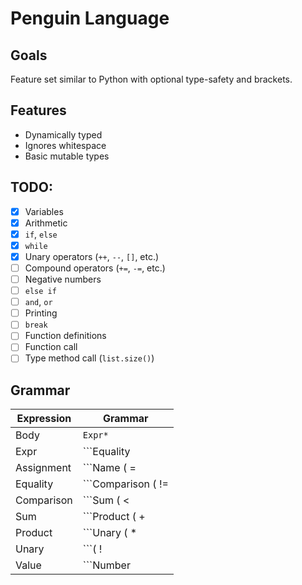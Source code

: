 # Penguin Language

## Goals
Feature set similar to Python with optional type-safety and brackets.

## Features
- Dynamically typed
- Ignores whitespace
- Basic mutable types

## TODO:
- [x] Variables
- [x] Arithmetic
- [x] `if`, `else`
- [x] `while`
- [x] Unary operators (`++`, `--`, `[]`, etc.)
- [ ] Compound operators (`+=`, `-=`, etc.)
- [ ] Negative numbers
- [ ] `else if`
- [ ] `and`, `or`
- [ ] Printing
- [ ] `break`
- [ ] Function definitions
- [ ] Function call
- [ ] Type method call (`list.size()`)

## Grammar

| Expression | Grammar |
| --- | --- |
| Body       | ```Expr*``` |
| Expr       | ```Equality | Assignment ;``` |
| Assignment | ```Name ( = | += | -= | *= | /= ) Expr``` |
| Equality   | ```Comparison ( != | == ) Comparison``` |
| Comparison | ```Sum ( < | > | <= | >= ) Sum``` |
| Sum        | ```Product ( + | - ) Product``` |
| Product    | ```Unary ( * | / ) Unary``` |
| Unary      | ```( ! | - ) Value``` |
| Value      | ```Number | String | Bool | Name | ( ... )``` |
